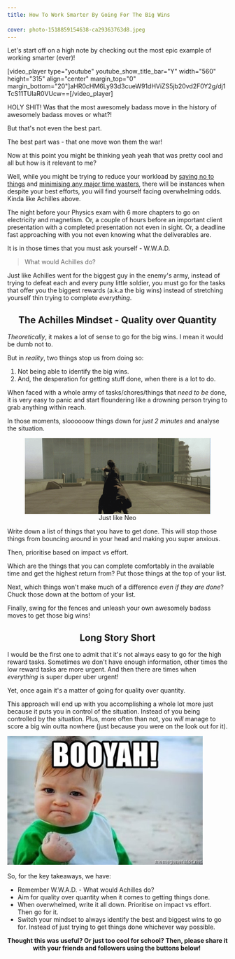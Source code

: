 ```yaml
---
title: How To Work Smarter By Going For The Big Wins

cover: photo-1518859154638-ca29363763d8.jpeg
---
```


Let's start off on a high note by checking out the most epic example of working smarter (ever)!

[video_player type="youtube" youtube_show_title_bar="Y" width="560" height="315" align="center" margin_top="0" margin_bottom="20"]aHR0cHM6Ly93d3cueW91dHViZS5jb20vd2F0Y2g/dj1TcS11TUlaR0VUcw==[/video_player]

HOLY SHIT! Was that the most awesomely badass move in the history of awesomely badass moves or what?!

But that's not even the best part.

The best part was - that one move won them the war!

Now at this point you might be thinking yeah yeah that was pretty cool and all but how is it relevant to me?

Well, while you might be trying to reduce your workload by <a href="http://www.thecodetoawesome.com/how-to-make-the-most-of-every-second-you-got/" target="_blank">saying no to things</a> and <a href="http://www.thecodetoawesome.com/the-suitcase-of-life/" target="_blank">minimising any major time wasters</a>, there will be instances when despite your best efforts, you will find yourself facing overwhelming odds. Kinda like Achilles above.

The night before your Physics exam with 6 more chapters to go on electricity and magnetism. Or, a couple of hours before an important client presentation with a completed presentation not even in sight.<strong> </strong>Or, a deadline fast approaching with you not even knowing what the deliverables are.

It is in those times that you must ask yourself - W.W.A.D.

<blockquote>What would Achilles do?</blockquote>

Just like Achilles went for the biggest guy in the enemy's army, instead of trying to defeat each and every puny little soldier, you must go for the tasks that offer you the biggest rewards (a.k.a the big wins) instead of stretching yourself thin trying to complete <em>everything</em>.

<h2 style="text-align: center;">The Achilles Mindset - Quality over Quantity</h2>

<em>Theoretically</em>, it makes a lot of sense to go for the big wins. I mean it would be dumb not to.

But in <em>reality</em>, two things stop us from doing so:

<ol>
	<li>Not being able to identify the big wins.</li>
	<li>And, the desperation for getting stuff done, when there is a lot to do.</li>
</ol>
When faced with a whole army of tasks/chores/things that <em>need to be</em> done, it is very easy to panic and start floundering like a drowning person trying to grab anything within reach.

In those moments, sloooooow things down for<em> just 2 minutes</em> and analyse the situation.

<p style="flex-direction: column;align-items: center;display: flex;">
<img src="bullet-time.gif" alt="Bullet time"></img>Just like Neo</p>

Write down a list of things that you have to get done. This will stop those things from bouncing around in your head and making you super anxious.

Then, prioritise based on impact vs effort.

Which are the things that you can complete comfortably in the available time and get the highest return from? Put those things at the top of your list.

Next, which things won't make much of a difference <em>even if they are done</em>? Chuck those down at the bottom of your list.

Finally, swing for the fences and unleash your own awesomely badass moves to get those big wins!

<h2 style="text-align: center;">Long Story Short</h2>

I would be the first one to admit that it's not always easy to go for the high reward tasks. Sometimes we don't have enough information, other times the low reward tasks are more urgent. And then there are times when <em>everything</em> is super duper uber urgent!

Yet, once again it's a matter of going for quality over quantity.

This approach will end up with you accomplishing a whole lot more just because it puts you in control of the situation. Instead of you being controlled by the situation. Plus, more often than not, you <em>will</em> manage to score a big win outta nowhere (just because you were on the look out for it).

<img src="booyah.jpg" alt="Booyah!"></img>

So, for the key takeaways, we have:

<ul>
	<li>Remember W.W.A.D. - What would Achilles do?</li>
	<li>Aim for quality over quantity when it comes to getting things done.</li>
	<li>When overwhelmed, write it all down. Prioritise on impact vs effort. Then go for it.</li>
	<li>Switch your mindset to always identify the best and biggest wins to go for. Instead of just trying to get things done whichever way possible.</li>
</ul>
<p style="text-align: center;"><strong>Thought this was useful? Or just too cool for school? Then, please share it with your friends and followers using the buttons below! </strong></p>
